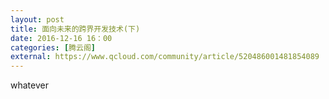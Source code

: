 ```yaml
---
layout: post
title: 面向未来的跨界开发技术(下)
date: 2016-12-16 16：00
categories: [腾云阁]
external: https://www.qcloud.com/community/article/520486001481854089
---
```


whatever